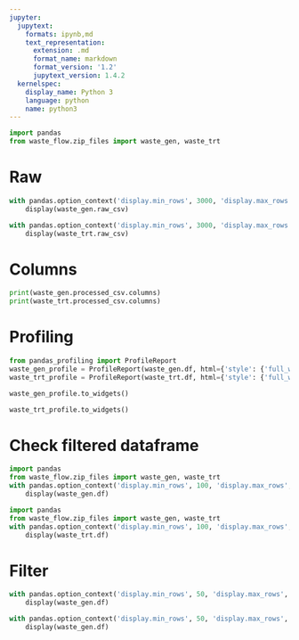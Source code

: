 ```yaml
---
jupyter:
  jupytext:
    formats: ipynb,md
    text_representation:
      extension: .md
      format_name: markdown
      format_version: '1.2'
      jupytext_version: 1.4.2
  kernelspec:
    display_name: Python 3
    language: python
    name: python3
---
```


```python
import pandas
from waste_flow.zip_files import waste_gen, waste_trt
```

# Raw

```python
with pandas.option_context('display.min_rows', 3000, 'display.max_rows', 3000):
    display(waste_gen.raw_csv)
```

```python
with pandas.option_context('display.min_rows', 3000, 'display.max_rows', 3000):
    display(waste_trt.raw_csv)
```

# Columns 

```python
print(waste_gen.processed_csv.columns)
print(waste_trt.processed_csv.columns)
```

# Profiling

```python
from pandas_profiling import ProfileReport
waste_gen_profile = ProfileReport(waste_gen.df, html={'style': {'full_width': True}})
waste_trt_profile = ProfileReport(waste_trt.df, html={'style': {'full_width': True}})
```

```python
waste_gen_profile.to_widgets()
```

```python
waste_trt_profile.to_widgets()
```

# Check filtered dataframe

```python
import pandas
from waste_flow.zip_files import waste_gen, waste_trt
with pandas.option_context('display.min_rows', 100, 'display.max_rows', 100):
    display(waste_gen.df)
```

```python
import pandas
from waste_flow.zip_files import waste_gen, waste_trt
with pandas.option_context('display.min_rows', 100, 'display.max_rows', 100):
    display(waste_trt.df)
```

# Filter

```python
with pandas.option_context('display.min_rows', 50, 'display.max_rows', 50):
    display(waste_gen.df)
```

```python
with pandas.option_context('display.min_rows', 50, 'display.max_rows', 50):
    display(waste_gen.df)
```
